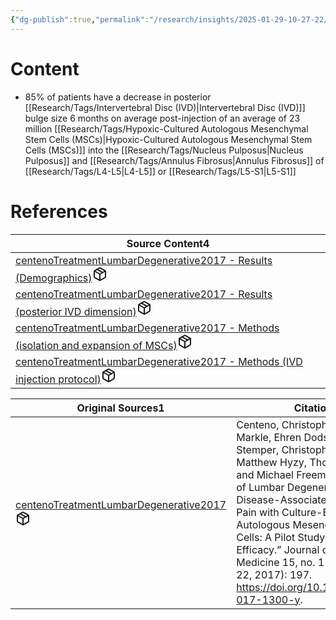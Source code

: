 ```yaml
---
{"dg-publish":true,"permalink":"/research/insights/2025-01-29-10-27-22/","updated":"2025-01-29T10:27:22-05:00"}
---
```


# Content
- 85% of patients have a decrease in posterior [[Research/Tags/Intervertebral Disc (IVD)\|Intervertebral Disc (IVD)]] bulge size 6 months on average post-injection of an average of 23 million [[Research/Tags/Hypoxic-Cultured Autologous Mesenchymal Stem Cells (MSCs)\|Hypoxic-Cultured Autologous Mesenchymal Stem Cells (MSCs)]] into the [[Research/Tags/Nucleus Pulposus\|Nucleus Pulposus]] and [[Research/Tags/Annulus Fibrosus\|Annulus Fibrosus]] of [[Research/Tags/L4-L5\|L4-L5]] or [[Research/Tags/L5-S1\|L5-S1]]
# References
<div><table class="dataview table-view-table"><thead class="table-view-thead"><tr class="table-view-tr-header"><th class="table-view-th"><span>Source Content</span><span class="dataview small-text">4</span></th></tr></thead><tbody class="table-view-tbody"><tr><td><span><a data-tooltip-position="top" aria-label="Research/Source Content/centenoTreatmentLumbarDegenerative2017 - Results (Demographics).md" data-href="Research/Source Content/centenoTreatmentLumbarDegenerative2017 - Results (Demographics).md" href="Research/Source Content/centenoTreatmentLumbarDegenerative2017 - Results (Demographics).md" class="internal-link" target="_blank" rel="noopener nofollow" fileclass-name="Research Links">centenoTreatmentLumbarDegenerative2017 - Results (Demographics)</a><a class="metadata-menu fileclass-icon"><svg xmlns="http://www.w3.org/2000/svg" width="24" height="24" viewBox="0 0 24 24" fill="none" stroke="currentColor" stroke-width="2" stroke-linecap="round" stroke-linejoin="round" class="svg-icon lucide-package"><path d="m7.5 4.27 9 5.15"></path><path d="M21 8a2 2 0 0 0-1-1.73l-7-4a2 2 0 0 0-2 0l-7 4A2 2 0 0 0 3 8v8a2 2 0 0 0 1 1.73l7 4a2 2 0 0 0 2 0l7-4A2 2 0 0 0 21 16Z"></path><path d="m3.3 7 8.7 5 8.7-5"></path><path d="M12 22V12"></path></svg></a></span></td></tr><tr><td><span><a data-tooltip-position="top" aria-label="Research/Source Content/centenoTreatmentLumbarDegenerative2017 - Results (posterior IVD dimension).md" data-href="Research/Source Content/centenoTreatmentLumbarDegenerative2017 - Results (posterior IVD dimension).md" href="Research/Source Content/centenoTreatmentLumbarDegenerative2017 - Results (posterior IVD dimension).md" class="internal-link" target="_blank" rel="noopener nofollow" fileclass-name="Research Links">centenoTreatmentLumbarDegenerative2017 - Results (posterior IVD dimension)</a><a class="metadata-menu fileclass-icon"><svg xmlns="http://www.w3.org/2000/svg" width="24" height="24" viewBox="0 0 24 24" fill="none" stroke="currentColor" stroke-width="2" stroke-linecap="round" stroke-linejoin="round" class="svg-icon lucide-package"><path d="m7.5 4.27 9 5.15"></path><path d="M21 8a2 2 0 0 0-1-1.73l-7-4a2 2 0 0 0-2 0l-7 4A2 2 0 0 0 3 8v8a2 2 0 0 0 1 1.73l7 4a2 2 0 0 0 2 0l7-4A2 2 0 0 0 21 16Z"></path><path d="m3.3 7 8.7 5 8.7-5"></path><path d="M12 22V12"></path></svg></a></span></td></tr><tr><td><span><a data-tooltip-position="top" aria-label="Research/Source Content/centenoTreatmentLumbarDegenerative2017 - Methods (isolation and expansion of MSCs).md" data-href="Research/Source Content/centenoTreatmentLumbarDegenerative2017 - Methods (isolation and expansion of MSCs).md" href="Research/Source Content/centenoTreatmentLumbarDegenerative2017 - Methods (isolation and expansion of MSCs).md" class="internal-link" target="_blank" rel="noopener nofollow" fileclass-name="Research Links">centenoTreatmentLumbarDegenerative2017 - Methods (isolation and expansion of MSCs)</a><a class="metadata-menu fileclass-icon"><svg xmlns="http://www.w3.org/2000/svg" width="24" height="24" viewBox="0 0 24 24" fill="none" stroke="currentColor" stroke-width="2" stroke-linecap="round" stroke-linejoin="round" class="svg-icon lucide-package"><path d="m7.5 4.27 9 5.15"></path><path d="M21 8a2 2 0 0 0-1-1.73l-7-4a2 2 0 0 0-2 0l-7 4A2 2 0 0 0 3 8v8a2 2 0 0 0 1 1.73l7 4a2 2 0 0 0 2 0l7-4A2 2 0 0 0 21 16Z"></path><path d="m3.3 7 8.7 5 8.7-5"></path><path d="M12 22V12"></path></svg></a></span></td></tr><tr><td><span><a data-tooltip-position="top" aria-label="Research/Source Content/centenoTreatmentLumbarDegenerative2017 - Methods (IVD injection protocol).md" data-href="Research/Source Content/centenoTreatmentLumbarDegenerative2017 - Methods (IVD injection protocol).md" href="Research/Source Content/centenoTreatmentLumbarDegenerative2017 - Methods (IVD injection protocol).md" class="internal-link" target="_blank" rel="noopener nofollow" fileclass-name="Research Links">centenoTreatmentLumbarDegenerative2017 - Methods (IVD injection protocol)</a><a class="metadata-menu fileclass-icon"><svg xmlns="http://www.w3.org/2000/svg" width="24" height="24" viewBox="0 0 24 24" fill="none" stroke="currentColor" stroke-width="2" stroke-linecap="round" stroke-linejoin="round" class="svg-icon lucide-package"><path d="m7.5 4.27 9 5.15"></path><path d="M21 8a2 2 0 0 0-1-1.73l-7-4a2 2 0 0 0-2 0l-7 4A2 2 0 0 0 3 8v8a2 2 0 0 0 1 1.73l7 4a2 2 0 0 0 2 0l7-4A2 2 0 0 0 21 16Z"></path><path d="m3.3 7 8.7 5 8.7-5"></path><path d="M12 22V12"></path></svg></a></span></td></tr></tbody></table></div><div><table class="dataview table-view-table"><thead class="table-view-thead"><tr class="table-view-tr-header"><th class="table-view-th"><span>Original Sources</span><span class="dataview small-text">1</span></th><th class="table-view-th"><span>Citations</span></th></tr></thead><tbody class="table-view-tbody"><tr><td><span><a data-tooltip-position="top" aria-label="Research/Evidence Sources/centenoTreatmentLumbarDegenerative2017.md" data-href="Research/Evidence Sources/centenoTreatmentLumbarDegenerative2017.md" href="Research/Evidence Sources/centenoTreatmentLumbarDegenerative2017.md" class="internal-link" target="_blank" rel="noopener nofollow" fileclass-name="Research Links">centenoTreatmentLumbarDegenerative2017</a><a class="metadata-menu fileclass-icon"><svg xmlns="http://www.w3.org/2000/svg" width="24" height="24" viewBox="0 0 24 24" fill="none" stroke="currentColor" stroke-width="2" stroke-linecap="round" stroke-linejoin="round" class="svg-icon lucide-package"><path d="m7.5 4.27 9 5.15"></path><path d="M21 8a2 2 0 0 0-1-1.73l-7-4a2 2 0 0 0-2 0l-7 4A2 2 0 0 0 3 8v8a2 2 0 0 0 1 1.73l7 4a2 2 0 0 0 2 0l7-4A2 2 0 0 0 21 16Z"></path><path d="m3.3 7 8.7 5 8.7-5"></path><path d="M12 22V12"></path></svg></a></span></td><td><span>Centeno, Christopher, Jason Markle, Ehren Dodson, Ian Stemper, Christopher J. Williams, Matthew Hyzy, Thomas Ichim, and Michael Freeman. “Treatment of Lumbar Degenerative Disc Disease-Associated Radicular Pain with Culture-Expanded Autologous Mesenchymal Stem Cells: A Pilot Study on Safety and Efficacy.” Journal of Translational Medicine 15, no. 1 (September 22, 2017): 197. <a rel="noopener nofollow" class="external-link" href="https://doi.org/10.1186/s12967-017-1300-y" target="_blank">https://doi.org/10.1186/s12967-017-1300-y</a>.</span></td></tr></tbody></table></div>

